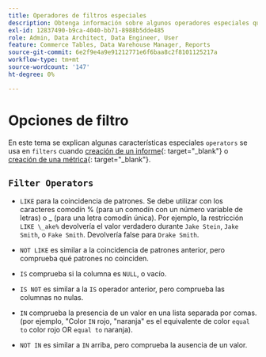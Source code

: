 ```yaml
---
title: Operadores de filtros especiales
description: Obtenga información sobre algunos operadores especiales que se utilizan en los filtros al crear un informe o una métrica.
exl-id: 12837490-b9ca-4040-bb71-8988b5dde485
role: Admin, Data Architect, Data Engineer, User
feature: Commerce Tables, Data Warehouse Manager, Reports
source-git-commit: 6e2f9e4a9e91212771e6f6baa8c2f8101125217a
workflow-type: tm+mt
source-wordcount: '147'
ht-degree: 0%

---
```


# Opciones de filtro

En este tema se explican algunas características especiales `operators` se usa en `filters` cuando [creación de un informe](../../tutorials/using-visual-report-builder.md){: target=&quot;_blank&quot;} o [creación de una métrica](../../data-user/reports/ess-manage-data-metrics.md){: target=&quot;_blank&quot;}.

## `Filter Operators`

* `LIKE` para la coincidencia de patrones. Se debe utilizar con los caracteres comodín % (para un comodín con un número variable de letras) o _ (para una letra comodín única).  Por ejemplo, la restricción `LIKE \_ake%` devolvería el valor verdadero durante `Jake Stein`, `Jake Smith`, o `Fake Smith`.  Devolvería false para `Drake Smith`.

* `NOT LIKE` es similar a la coincidencia de patrones anterior, pero comprueba qué patrones no coinciden.

* `IS` comprueba si la columna es `NULL`, o vacío.

* `IS NOT` es similar a la `IS` operador anterior, pero comprueba las columnas no nulas.

* `IN` comprueba la presencia de un valor en una lista separada por comas. (por ejemplo, &quot;Color `IN` rojo, &quot;naranja&quot; es el equivalente de color `equal to` color rojo OR `equal to` naranja).

* `NOT IN` es similar a `IN` arriba, pero comprueba la ausencia de un valor.
